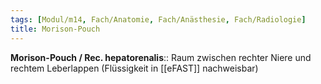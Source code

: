 ```yaml
---
tags: [Modul/m14, Fach/Anatomie, Fach/Anästhesie, Fach/Radiologie]
title: Morison-Pouch
---
```

**Morison-Pouch / Rec. hepatorenalis**:: Raum zwischen rechter Niere und rechtem Leberlappen (Flüssigkeit in [[eFAST]] nachweisbar)